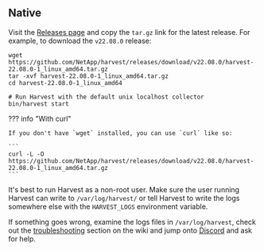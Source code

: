 ## Native

Visit the [Releases page](https://github.com/NetApp/harvest/releases) and copy the `tar.gz` link 
for the latest release. For example, to download the `v22.08.0` release:
```
wget https://github.com/NetApp/harvest/releases/download/v22.08.0/harvest-22.08.0-1_linux_amd64.tar.gz
tar -xvf harvest-22.08.0-1_linux_amd64.tar.gz
cd harvest-22.08.0-1_linux_amd64

# Run Harvest with the default unix localhost collector
bin/harvest start
```

??? info "With curl"

    If you don't have `wget` installed, you can use `curl` like so:

    ```
    curl -L -O https://github.com/NetApp/harvest/releases/download/v22.08.0/harvest-22.08.0-1_linux_amd64.tar.gz
    ```

It's best to run Harvest as a non-root user. Make sure the user running Harvest can write to `/var/log/harvest/` or tell Harvest to write the logs somewhere else with the `HARVEST_LOGS` environment variable.

If something goes wrong, examine the logs files in `/var/log/harvest`, check out
the [troubleshooting](https://github.com/NetApp/harvest/wiki/Troubleshooting-Harvest) section on the wiki and jump
onto [Discord](https://github.com/NetApp/harvest/blob/main/SUPPORT.md#getting-help) and ask for help.
